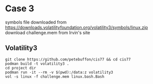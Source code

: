 # Case 3

symbols file downloaded from https://downloads.volatilityfoundation.org/volatility3/symbols/linux.zip
download challenge.mem from Irvin's site

## Volatility3
```
git clone https://github.com/petebuffon/cis77 && cd cis77
podman build -t volatility3 .
cd project dir
podman run -it --rm -v $(pwd):/data:z volatility3
vol -s linux -f challenge.mem linux.bash.Bash
